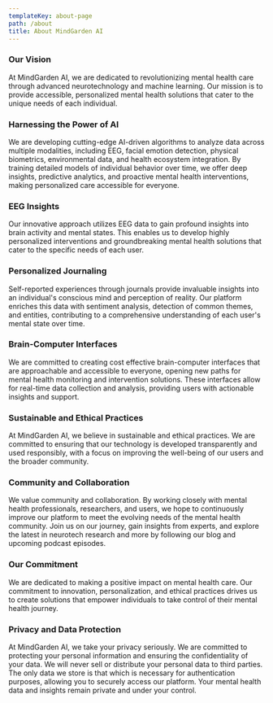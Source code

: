 ```yaml
---
templateKey: about-page
path: /about
title: About MindGarden AI
---
```

### Our Vision

At MindGarden AI, we are dedicated to revolutionizing mental health care through advanced neurotechnology and machine learning. Our mission is to provide accessible, personalized mental health solutions that cater to the unique needs of each individual.

### Harnessing the Power of AI

We are developing cutting-edge AI-driven algorithms to analyze data across multiple modalities, including EEG, facial emotion detection, physical biometrics, environmental data, and health ecosystem integration. By training detailed models of individual behavior over time, we offer deep insights, predictive analytics, and proactive mental health interventions, making personalized care accessible for everyone.

### EEG Insights

Our innovative approach utilizes EEG data to gain profound insights into brain activity and mental states. This enables us to develop highly personalized interventions and groundbreaking mental health solutions that cater to the specific needs of each user.

### Personalized Journaling

Self-reported experiences through journals provide invaluable insights into an individual's conscious mind and perception of reality. Our platform enriches this data with sentiment analysis, detection of common themes, and entities, contributing to a comprehensive understanding of each user's mental state over time.

### Brain-Computer Interfaces

We are committed to creating cost effective brain-computer interfaces that are approachable and accessible to everyone, opening new paths for mental health monitoring and intervention solutions. These interfaces allow for real-time data collection and analysis, providing users with actionable insights and support.

### Sustainable and Ethical Practices

At MindGarden AI, we believe in sustainable and ethical practices. We are committed to ensuring that our technology is developed transparently and used responsibly, with a focus on improving the well-being of our users and the broader community.

### Community and Collaboration

We value community and collaboration. By working closely with mental health professionals, researchers, and users, we hope to continuously improve our platform to meet the evolving needs of the mental health community. Join us on our journey, gain insights from experts, and explore the latest in neurotech research and more by following our blog and upcoming podcast episodes.

### Our Commitment

We are dedicated to making a positive impact on mental health care. Our commitment to innovation, personalization, and ethical practices drives us to create solutions that empower individuals to take control of their mental health journey.

### Privacy and Data Protection

At MindGarden AI, we take your privacy seriously. We are committed to protecting your personal information and ensuring the confidentiality of your data. We will never sell or distribute your personal data to third parties. The only data we store is that which is necessary for authentication purposes, allowing you to securely access our platform. Your mental health data and insights remain private and under your control.
